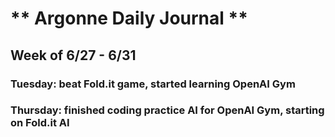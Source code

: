 #  ** Argonne Daily Journal **


## **Week of 6/27 - 6/31**

### Tuesday: beat Fold.it game, started learning OpenAI Gym
### Thursday: finished coding practice AI for OpenAI Gym, starting on Fold.it AI
